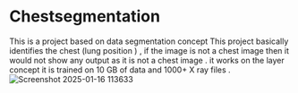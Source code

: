 # Chestsegmentation
This is a project based on data segmentation concept 
This project basically identifies the chest (lung position ) , if the image is not a chest image then it would not show any output as it is not a chest image . 
it works on the layer concept 
it is trained on 10 GB of data and 1000+ X ray files . 
![Screenshot 2025-01-16 113633](https://github.com/user-attachments/assets/f09d3c63-e9da-4663-b66a-16f67a23b3e9)
